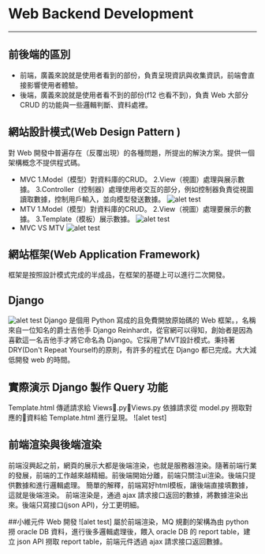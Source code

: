 # Web Backend Development
---
## 前後端的區別 
* 前端，廣義來說就是使用者看到的部份，負責呈現資訊與收集資訊，前端會直接影響使用者體驗。
* 後端，廣義來說就是使用者看不到的部份(f12 也看不到)，負責 Web 大部分 CRUD 的功能與一些邏輯判斷、資料處裡。

## 網站設計模式(Web Design Pattern )
對 Web 開發中普遍存在（反覆出現）的各種問題，所提出的解決方案。提供一個架構概念不提供程式碼。
* MVC
1.Model（模型）對資料庫的CRUD。
2.View（視圖）處理與展示數據。
3.Controller（控制器）處理使用者交互的部分，例如控制器負責從視圖讀取數據，控制用戶輸入，並向模型發送數據。
![alet test](https://github.com/kid50901/meetup-q/blob/master/s1/img/mvc.png?raw=true)
* MTV
1.Model（模型）對資料庫的CRUD。
2.View（視圖）處理要展示的數據。
3.Template（模板）展示數據。
![alet test](https://github.com/kid50901/meetup-q/blob/master/s1/img/mtv.jpg?raw=true)
* MVC VS MTV
![alet test](https://github.com/kid50901/meetup-q/blob/master/s1/img/mvc_vs_mtv.png?raw=true)
## 網站框架(Web Application Framework)
框架是按照設計模式完成的半成品，在框架的基礎上可以進行二次開發。
## Django
![alet test](https://github.com/kid50901/meetup-q/blob/master/s1/img/django-logo.jpeg?raw=true)
Django 是個用 Python 寫成的且免費開放原始碼的 Web 框架。，名稱來自一位知名的爵士吉他手 Django Reinhardt，從官網可以得知，創始者是因為喜歡這一名吉他手才將它命名為 Django。它採用了MVT設計模式。秉持著DRY(Don't Repeat Yourself)的原則，有許多的程式在 Django 都已完成。大大減低開發 web 的時間。
## 實際演示 Django 製作 Query 功能
Template.html 傳遞請求給 Views.py，Views.py 依據請求從 model.py 撈取對應的資料給 Template.html 進行呈現。
![alet test]
## 前端渲染與後端渲染
前端沒興起之前，網頁的展示大都是後端渲染，也就是服務器渲染。隨著前端行業的發展，前端的工作越來越精細。前後端開始分離，前端只關注ui渲染。後端只提供數據和進行邏輯處理。
簡單的解釋，前端寫好html模板，讓後端直接填數據，這就是後端渲染。
前端渲染是，通過 ajax 請求接口返回的數據，將數據渲染出來。後端只寫接口(json API)，分工更明細。

##小維元件 Web 開發
![alet test]
屬於前端渲染，MQ 規劃的架構為由 python 撈 oracle DB 資料，進行後多邏輯處理後，餵入 oracle DB 的 report table，建立 json API 撈取 report table，前端元件透過 ajax 請求接口返回數據。